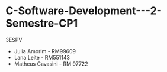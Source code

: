 # C-Software-Development---2-Semestre-CP1
3ESPV
- Julia Amorim - RM99609
- Lana Leite - RM551143
- Matheus Cavasini - RM 97722
